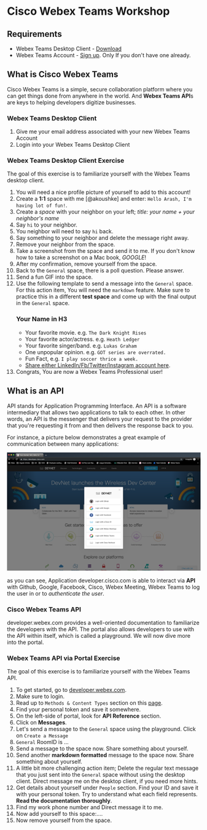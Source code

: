 # Cisco Webex Teams Workshop

## Requirements

- Webex Teams Desktop Client - [Download][WTD]
- Webex Teams Account - [Sign up][WTSU]. Only If you don't have one already.

## What is Cisco Webex Teams

Cisco Webex Teams is a simple, secure collaboration platform where you can get things done from anywhere in the world. And **Webex Teams API**s are keys to helping developers digitize businesses.

### Webex Teams Desktop Client

1. Give me your email address associated with your new Webex Teams Account
2. Login into your Webex Teams Desktop Client

### Webex Teams Desktop Client Exercise

The goal of this exercise is to familiarize yourself with the Webex Teams desktop client.

 1. You will need a nice profile picture of yourself to add to this account!
 2. Create a **1:1** space with me [@akoushke] and enter:  `Hello Arash, I'm having lot of fun!`.
 3. Create a *space* with your neighbor on your left; *title: your name + your neighbor's name*
 4. Say `hi` to your neighbor.
 5. You neighbor will need to say `hi` back.
 6. Say something to your neighbor and delete the message right away.
 7. Remove your neighbor from the space.
 8. Take a screenshot from the space and send it to me. If you don't know how to take a screenshot on a Mac book, *GOOGLE*!
 9. After my confirmation, remove yourself from the space.
 10. Back to the `General` space, there is a poll question. Please answer.
 11. Send a fun GIF into the space.
 12. Use the following template to send a message into the `General` space. For this action item, You will need  the `markdown` feature. Make sure to practice this in a different **test space** and come up with the final output in the `General` space.
        ### Your Name in H3
        - Your favorite movie. e.g. `The Dark Knight Rises`
        - Your favorite actor/actress. e.g. `Heath Ledger`
        - Your favorite singer/band. e.g. `Lukas Graham`
        - One unpopular opinion. e.g. `GOT series are overrated.`
        - Fun Fact, e.g. `I play soccer thrice a week.`
        - [Share either LinkedIn/Fb/Twitter/Instagram account here][MYLINKEDIN].
13. Congrats, You are now a Webex Teams Professional user!

## What is an API

API stands for Application Programming Interface. An API is a software intermediary that allows two applications to talk to each other. In other words, an API is the messenger that delivers your request to the provider that you're requesting it from and then delivers the response back to you.

For instance, a picture below demonstrates a great example of communication between many applications:

![alt text][devnet-img]

as you can see, Application developer.cisco.com is able to interact via **API** with Github, Google, Facebook, Cisco, Webex Meeting, Webex Teams to log the user in or to *authenticate the user*.

### Cisco Webex Teams API

developer.webex.com provides a well-oriented documentation to familiarize the developers with the API. The portal also allows developers to use with the API within itself, which is called a playground. We will now dive more into the portal.

### Webex Teams API via Portal Exercise

The goal of this exercise is to familiarize yourself with the Webex Teams API.

1. To get started, go to [developer.webex.com][DEV_PORTAL].
2. Make sure to login.
3. Read up to `Methods & Content Types` section on this [page][DEV_PORTAL_GET_STARTED].
4. Find your personal token and save it somewhere.
5. On the left-side of portal, look for **API Reference** section.
6. Click on **Messages**.
7. Let's send a message to the `General` space using the playground. Click on `Create a Message`
8. `General` RoomID is ...
9. Send a message to the space now. Share something about yourself.
10. Send another **markdown formatted** message to the space now. Share something about yourself.
11. A little bit more challenging action item; Delete the regular text message that you just sent into the `General` space without using the desktop client. Direct message me on the desktop client, if you need more hints.
12. Get details about yourself under `People` section. Find your ID and save it with your personal token. Try to understand what each field represents. **Read the documentation thoroughly**.
13. Find my work phone number and Direct message it to me.
14. Now add yourself to this space:....
15. Now remove yourself from the space.























[DEV_PORTAL_GET_STARTED]: <https://developer.webex.com/docs/api/getting-started>
[DEV_PORTAL]: <developer.cisco.com>
[MYLINKEDIN]: <https://www.linkedin.com/in/arash-koushkebaghi-9b1701a4/>
[WTD]: <https://www.webex.com/team-collaboration.html>
[WTSU]: <https://www.webex.com/pricing/free-trial.html?sp=wt>
[devnet-img]: <./images/devnetLogin.png> "Devnet Login"

